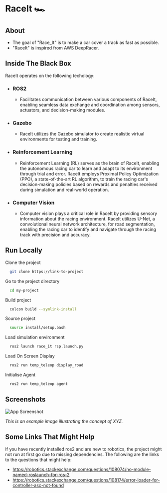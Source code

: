 # RaceIt  🏎️


## About

* The goal of "Race_It" is to make a car cover a track as fast as possible.
* "RaceIt" is inspired from AWS DeepRacer.

## Inside The Black Box

RaceIt operates on the following techology:

* ### ROS2
    * Facilitates communication between various components of RaceIt, enabling seamless data exchange and coordination among sensors, actuators, and decision-making modules.
   
* ### Gazebo
    * RaceIt utilizes the Gazebo simulator to create realistic virtual environments for testing and training.

* ### Reinforcement Learning
    * Reinforcement Learning (RL) serves as the brain of RaceIt, enabling the autonomous racing car to learn and adapt to its environment through trial and error. RaceIt employs Proximal Policy Optimization (PPO), a state-of-the-art RL algorithm, to train the racing car's decision-making policies based on rewards and penalties received during simulation and real-world operation.

* ### Computer Vision
    * Computer vision plays a critical role in RaceIt by providing sensory information about the racing environment. RaceIt utilizes U-Net, a convolutional neural network architecture, for road segmentation, enabling the racing car to identify and navigate through the racing track with precision and accuracy.

## Run Locally

Clone the project
```bash
  git clone https://link-to-project
```

Go to the project directory
```bash
  cd my-project
```

Build project
```bash
  colcon build --symlink-install        
```

Source project
```bash
  source install/setup.bash
```

Load simulation environment
```bash
  ros2 launch race_it rsp.launch.py  
```

Load On Screen Display
```bash
  ros2 run temp_teleop display_road
```

Initialise Agent
```bash
  ros2 run temp_teleop agent
```

## Screenshots

![App Screenshot](https://via.placeholder.com/468x300?text=App+Screenshot+Here)

*This is an example image illustrating the concept of XYZ.*




## Some Links That Might Help

If you have recently installed ros2 and are new to robotics, the project might not run at first go due to missing dependencies. The following are the links to the questions that might help:

* https://robotics.stackexchange.com/questions/108074/no-module-named-roslaunch-for-ros-2
* https://robotics.stackexchange.com/questions/108174/error-loader-for-controller-asc-not-found
